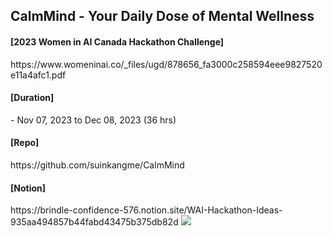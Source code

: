 ## CalmMind - Your Daily Dose of Mental Wellness

<h4>[2023 Women in AI Canada Hackathon Challenge‍]</h4>
https://www.womeninai.co/_files/ugd/878656_fa3000c258594eee9827520e11a4afc1.pdf

<h4>[Duration]‍</h4>
- Nov 07, 2023 to Dec 08, 2023 (36 hrs)

<h4>[Repo]</h4>
https://github.com/suinkangme/CalmMind

<h4>[Notion]</h4>
https://brindle-confidence-576.notion.site/WAI-Hackathon-Ideas-935aa494857b44fabd43475b375db82d


<img src = "CalmMind/Web_App/img/approach.png">

